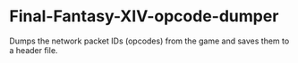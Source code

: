 # Final-Fantasy-XIV-opcode-dumper
Dumps the network packet IDs (opcodes) from the game and saves them to a header file.
